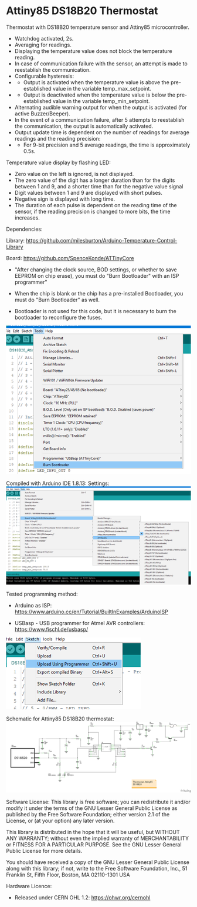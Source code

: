 # Attiny85 DS18B20 Thermostat
Thermostat with DS18B20 temperature sensor and Attiny85 microcontroller.
- Watchdog activated, 2s.
- Averaging for readings.
- Displaying the temperature value does not block the temperature reading.
- In case of communication failure with the sensor, an attempt is made to reestablish the communication.
- Configurable hysteresis:
- - Output is activated when the temperature value is above the pre-established value in the variable temp_max_setpoint.
- - Output is deactivated when the temperature value is below the pre-established value in the variable temp_min_setpoint.
- Alternating audible warning output for when the output is activated (for active Buzzer/Beeper).
- In the event of a communication failure, after 5 attempts to reestablish the communication, the output is automatically activated.
- Output update time is dependent on the number of readings for average readings and the reading precision:
- - For 9-bit precision and 5 average readings, the time is approximately 0.5s.

Temperature value display by flashing LED:
- Zero value on the left is ignored, is not displayed.
- The zero value of the digit has a longer duration than for the digits between 1 and 9, and a shorter time than for the negative value signal
- Digit values between 1 and 9 are displayed with short pulses.
- Negative sign is displayed with long time.
- The duration of each pulse is dependent on the reading time of the sensor, if the reading precision is changed to more bits, the time increases.


Dependencies:

Library:
https://github.com/milesburton/Arduino-Temperature-Control-Library

Board:
https://github.com/SpenceKonde/ATTinyCore

- "After changing the clock source, BOD settings, or whether to save EEPROM on chip erase), you must do "Burn Bootloader" with an ISP programmer"

- When the chip is blank or the chip has a pre-installed Bootloader, you must do "Burn Bootloader" as well.

- Bootloader is not used for this code, but it is necessary to burn the bootloader to reconfigure the fuses.

![alt text](https://github.com/rtek1000/Attiny85_DS18B20_thermostat/blob/main/Burn%20Bootloader.png?raw=true)


Compiled with Arduino IDE 1.8.13:
Settings:
![alt text](https://github.com/rtek1000/Attiny85_DS18B20_thermostat/blob/main/IDE%20settings.png?raw=true)


Tested programming method:
- Arduino as ISP: https://www.arduino.cc/en/Tutorial/BuiltInExamples/ArduinoISP

- USBasp - USB programmer for Atmel AVR controllers: https://www.fischl.de/usbasp/

![alt text](https://github.com/rtek1000/Attiny85_DS18B20_thermostat/blob/main/Upload_Prog.png?raw=true)

Schematic for Attiny85 DS18B20 thermostat:
![alt text](https://github.com/rtek1000/Attiny85_DS18B20_thermostat/blob/main/Attiny_DS18B20_schematic.png?raw=true)


Software License:
This library is free software; you can redistribute it and/or modify it under the terms of the GNU Lesser General Public License as published by the Free Software Foundation; either version 2.1 of the License, or (at your option) any later version.

This library is distributed in the hope that it will be useful, but WITHOUT ANY WARRANTY; without even the implied warranty of MERCHANTABILITY or FITNESS FOR A PARTICULAR PURPOSE. See the GNU Lesser General Public License for more details.

You should have received a copy of the GNU Lesser General Public License along with this library; if not, write to the Free Software Foundation, Inc., 51 Franklin St, Fifth Floor, Boston, MA 02110-1301 USA


Hardware Licence:
- Released under CERN OHL 1.2: https://ohwr.org/cernohl

